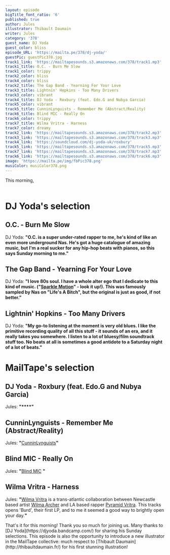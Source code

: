 ```yaml
---
layout: episode
bigTitle_font_ratio: '6'
published: true
author: Jules
illustrator: Thibault Daumain
writer: Jules
category: '378'
guest_name: DJ Yoda
guest_color: bliss
episode_URL: 'https://mailta.pe/378/dj-yoda/'
guestPic: guestPic378.jpg
track1_link: 'https://mailtapesounds.s3.amazonaws.com/378/track1.mp3'
track1_title: O.C. - Burn Me Slow
track1_color: trippy
track2_color: bliss
track4_color: bliss
track2_title: The Gap Band - Yearning For Your Love
track3_title: Lightnin' Hopkins - Too Many Drivers
track3_color: vibrant
track4_title: DJ Yoda - Roxbury (feat. Edo.G and Nubya Garcia)
track5_color: vibrant
track5_title: CunninLynguists - Remember Me (Abstract/Reality)
track6_title: Blind MIC - Really On
track6_color: trippy
track7_title: Wilma Vritra - Harness
track7_color: dreamy
track2_link: 'https://mailtapesounds.s3.amazonaws.com/378/track2.mp3'
track3_link: 'https://mailtapesounds.s3.amazonaws.com/378/track3.mp3'
track4_link: 'https://soundcloud.com/dj-yoda-uk/roxbury'
track5_link: 'https://mailtapesounds.s3.amazonaws.com/378/track5.mp3'
track7_link: 'https://mailtapesounds.s3.amazonaws.com/378/track7.mp3'
track6_link: 'https://mailtapesounds.s3.amazonaws.com/378/track6.mp3'
image: 'https://mailta.pe/img/fbPic378.png'
musiColor: musiColor378.png
---
```

<p id="introduction"> This morning, 
<br><br>

</p>


# DJ Yoda's selection


## O.C. - Burn Me Slow
DJ Yoda: **"**O.C. is a super under-rated rapper to me, he's kind of like an even more underground Nas. He's got a huge catalogue of amazing music, but I'm a real sucker for any hip-hop beats with pianos, so this says Sunday morning to me.**"**

## The Gap Band - Yearning For Your Love
DJ Yoda: **"**I love 80s soul. I have a whole alter ego that I dedicate to this kind of music. ("[Sparkle Motion](https://sparkle-motion.bandcamp.com/releases)" - look it up!). This was famously sampled by Nas on "Life's A Bitch", but the original is just as good, if not better.**"**

## Lightnin' Hopkins - Too Many Drivers
DJ Yoda: **"**My go-to listening at the moment is very old blues. I like the primitive recording quality of all this stuff - it sounds of an era, and it really takes you somewhere. I listen to a lot of bluesy/film soundtrack stuff too. No beats at all is sometimes a good antidote to a Saturday night of a lot of beats.**"**


# MailTape's selection

## DJ Yoda - Roxbury (feat. Edo.G and Nubya Garcia)
Jules: **"****"**

## CunninLynguists - Remember Me (Abstract/Reality)
Jules: **"**[CunninLynguists](https://cunninlynguists.bandcamp.com/music)**"**

## Blind MIC - Really On
Jules: **"**[Blind MIC](https://soundcloud.com/mikebaines) **"**

## Wilma Vritra - Harness
Jules: **"**[Wilma Vritra](https://wilmavritra.bandcamp.com/) is a trans-atlantic collaboration between Newcastle based artist [Wilma Archer](https://www.facebook.com/WilmaArcherSounds/) and LA based rapper [Pyramid Vritra](https://www.facebook.com/VRITRA322/). This tracks opens 'Burd', their first LP, and to me it seemed a good way to brightly open your day.**"**


<p id="outroduction">That's it for this morning! Thank you so much for joining us. Many thanks to [DJ Yoda](https://djyoda.bandcamp.com/) for sharing his Sunday selections. This episode is also the opportunity to introduce a new illustrator in the MailTape collective: much respect to [Thibault Daumain](http://thibaultdaumain.fr/) for his first stunning illustration! </p>
